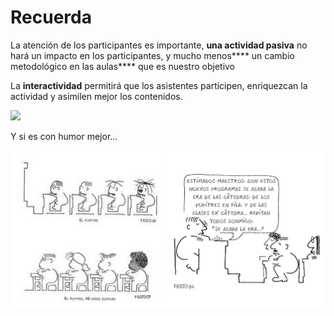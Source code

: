 # Recuerda

La atención de los participantes es importante, **una actividad pasiva** no hará un impacto en los participantes, y mucho menos**** un cambio metodológico en las aulas**** que es nuestro objetivo

La **interactividad** permitirá que los asistentes participen, enriquezcan la actividad y asimilen mejor los contenidos.

![](https://docs.google.com/drawings/d/1GaCdp4eEs6szNWFkhaNc6avqifyngOPZ6fUXi3XJFYo/pub?w=947&amp;h=648)

Y si es con humor mejor...

![](https://raw.githubusercontent.com/catedu/soportes-informaticos-profesorado/master/img/fratocollage.png.png)